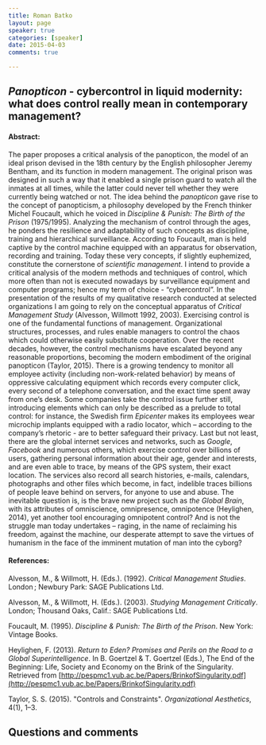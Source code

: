 ```yaml
---
title: Roman Batko
layout: page
speaker: true
categories: [speaker]
date: 2015-04-03
comments: true

---
```


## *Panopticon* -  cybercontrol in liquid modernity: what does control really mean in contemporary management?

#### Abstract:

The paper proposes a critical analysis of the panopticon, the model of
an ideal prison devised in the 18th century by the English philosopher
Jeremy Bentham, and its function in modern management. The original
prison was designed in such a way that it enabled a single prison guard
to watch all the inmates at all times, while the latter could never tell
whether they were currently being watched or not. The idea behind the
*panopticon* gave rise to the concept of panopticism, a philosophy
developed by the French thinker Michel Foucault, which he voiced in
*Discipline & Punish: The Birth of the Prison* (1975/1995). Analyzing
the mechanism of control through the ages, he ponders the resilience and
adaptability of such concepts as discipline, training and hierarchical
surveillance. According to Foucault, man is held captive by the control
machine equipped with an apparatus for observation, recording and
training. Today these very concepts, if slightly euphemized, constitute
the cornerstone of *scientific management*. I intend to provide a
critical analysis of the modern methods and techniques of control, which
more often than not is executed nowadays by surveillance equipment and
computer programs; hence my term of choice - “cybercontrol”. In the
presentation of the results of my qualitative research conducted at
selected organizations I am going to rely on the conceptual apparatus of
*Critical Management Study* (Alvesson, Willmott 1992, 2003). Exercising
control is one of the fundamental functions of management.
Organizational structures, processes, and rules enable managers to
control the chaos which could otherwise easily substitute cooperation.
Over the recent decades, however, the control mechanisms have escalated
beyond any reasonable proportions, becoming the modern embodiment of the
original panopticon (Taylor, 2015). There is a growing tendency to
monitor all employee activity (including non-work-related behavior) by
means of oppressive calculating equipment which records every computer
click, every second of a telephone conversation, and the exact time
spent away from one’s desk. Some companies take the control issue
further still, introducing elements which can only be described as a
prelude to total control: for instance, the Swedish firm *Epicenter*
makes its employees wear microchip implants equipped with a radio
locator, which – according to the company’s rhetoric - are to better
safeguard their privacy. Last but not least, there are the global
internet services and networks, such as *Google*, *Facebook* and
numerous others, which exercise control over billions of users,
gathering personal information about their age, gender and interests,
and are even able to trace, by means of the GPS system, their exact
location. The services also record all search histories, e-mails,
calendars, photographs and other files which become, in fact, indelible
traces billions of people leave behind on servers, for anyone to use and
abuse. The inevitable question is, is the brave new project such as *the
Global Brain*, with its attributes of omniscience, omnipresence,
omnipotence (Heylighen, 2014), yet another tool encouraging omnipotent
control? And is not the struggle man today undertakes – raging, in the
name of reclaiming his freedom, against the machine, our desperate
attempt to save the virtues of humanism in the face of the imminent
mutation of man into the cyborg?

#### References:

Alvesson, M., & Willmott, H. (Eds.). (1992). *Critical Management
Studies*. London ; Newbury Park: SAGE Publications Ltd.

Alvesson, M., & Willmott, H. (Eds.). (2003). *Studying Management
Critically*. London; Thousand Oaks, Calif.: SAGE Publications Ltd.

Foucault, M. (1995). *Discipline & Punish: The Birth of the Prison*. New
York: Vintage Books.

Heylighen, F. (2013). *Return to Eden? Promises and Perils on the Road
to a Global Superintelligence*. In B. Goertzel & T. Goertzel (Eds.), The
End of the Beginning: Life, Society and Economy on the Brink of the
Singularity. Retrieved from
[http://pespmc1.vub.ac.be/Papers/BrinkofSingularity.pdf](http://pespmc1.vub.ac.be/Papers/BrinkofSingularity.pdf)

Taylor, S. S. (2015). "Controls and Constraints". *Organizational
Aesthetics*, 4(1), 1–3.

## Questions and comments
